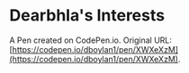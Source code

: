 # Dearbhla's Interests

A Pen created on CodePen.io. Original URL: [https://codepen.io/dboylan1/pen/XWXeXzM](https://codepen.io/dboylan1/pen/XWXeXzM).


